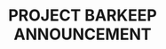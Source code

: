 ---
title: PROJECT BARKEEP ANNOUNCEMENT
layout: post
categories: projectbarkeep
published: false
---